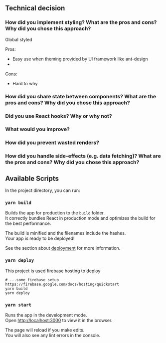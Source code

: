## Technical decision

### How did you implement styling? What are the pros and cons? Why did you chose this approach?
Global styled

Pros:
- Easy use when theming provided by UI framework like ant-design
- 
Cons:
- Hard to why 


### How did you share state between components? What are the pros and cons? Why did you chose this approach?
### Did you use React hooks? Why or why not?
### What would you improve?
### How did you prevent wasted renders?
### How did you handle side-effects (e.g. data fetching)? What are the pros and cons? Why did you chose this approach?

## Available Scripts

In the project directory, you can run:


### `yarn build`

Builds the app for production to the `build` folder.<br />
It correctly bundles React in production mode and optimizes the build for the best performance.

The build is minified and the filenames include the hashes.<br />
Your app is ready to be deployed!

See the section about [deployment](https://facebook.github.io/create-react-app/docs/deployment) for more information.

### `yarn deploy`

This project is used firebase hosting to deploy 

```
# ...some firebase setup https://firebase.google.com/docs/hosting/quickstart
yarn build
yarn deploy
```

### `yarn start`

Runs the app in the development mode.<br />
Open [http://localhost:3000](http://localhost:3000) to view it in the browser.

The page will reload if you make edits.<br />
You will also see any lint errors in the console.
